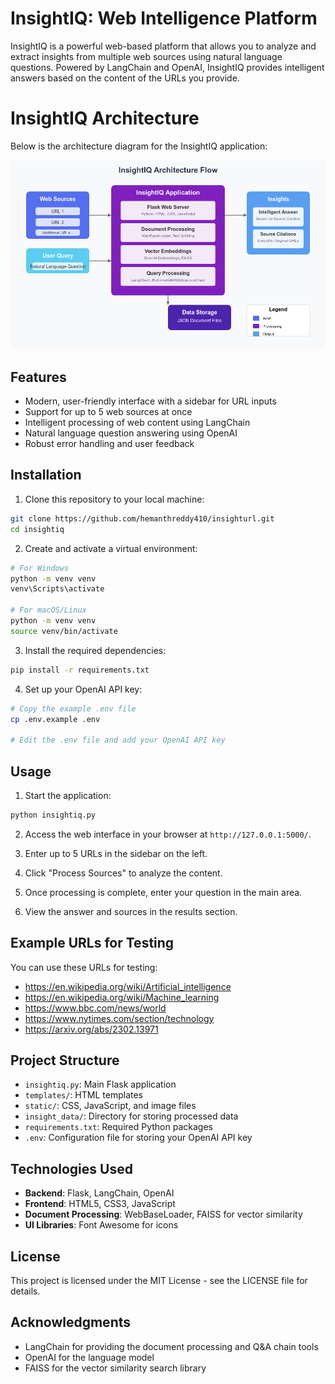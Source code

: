 # InsightIQ: Web Intelligence Platform

InsightIQ is a powerful web-based platform that allows you to analyze and extract insights from multiple web sources using natural language questions. Powered by LangChain and OpenAI, InsightIQ provides intelligent answers based on the content of the URLs you provide.

# InsightIQ Architecture

Below is the architecture diagram for the InsightIQ application:

![InsightIQ Architecture](insightiq-architecture-diagram.png)

## Features

- Modern, user-friendly interface with a sidebar for URL inputs
- Support for up to 5 web sources at once
- Intelligent processing of web content using LangChain
- Natural language question answering using OpenAI
- Robust error handling and user feedback

## Installation

1. Clone this repository to your local machine:

```bash
git clone https://github.com/hemanthreddy410/insighturl.git
cd insightiq
```

2. Create and activate a virtual environment:

```bash
# For Windows
python -m venv venv
venv\Scripts\activate

# For macOS/Linux
python -m venv venv
source venv/bin/activate
```

3. Install the required dependencies:

```bash
pip install -r requirements.txt
```

4. Set up your OpenAI API key:

```bash
# Copy the example .env file
cp .env.example .env

# Edit the .env file and add your OpenAI API key
```

## Usage

1. Start the application:

```bash
python insightiq.py
```

2. Access the web interface in your browser at `http://127.0.0.1:5000/`.

3. Enter up to 5 URLs in the sidebar on the left.

4. Click "Process Sources" to analyze the content.

5. Once processing is complete, enter your question in the main area.

6. View the answer and sources in the results section.

## Example URLs for Testing

You can use these URLs for testing:

- https://en.wikipedia.org/wiki/Artificial_intelligence
- https://en.wikipedia.org/wiki/Machine_learning
- https://www.bbc.com/news/world
- https://www.nytimes.com/section/technology
- https://arxiv.org/abs/2302.13971

## Project Structure

- `insightiq.py`: Main Flask application
- `templates/`: HTML templates
- `static/`: CSS, JavaScript, and image files
- `insight_data/`: Directory for storing processed data
- `requirements.txt`: Required Python packages
- `.env`: Configuration file for storing your OpenAI API key

## Technologies Used

- **Backend**: Flask, LangChain, OpenAI
- **Frontend**: HTML5, CSS3, JavaScript
- **Document Processing**: WebBaseLoader, FAISS for vector similarity
- **UI Libraries**: Font Awesome for icons

## License

This project is licensed under the MIT License - see the LICENSE file for details.

## Acknowledgments

- LangChain for providing the document processing and Q&A chain tools
- OpenAI for the language model
- FAISS for the vector similarity search library

